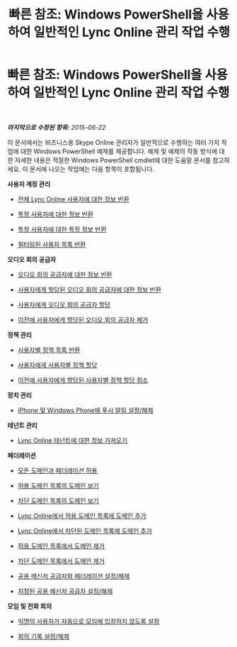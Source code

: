 ﻿---
title: '빠른 참조: Windows PowerShell을 사용하여 일반적인 Lync Online 관리 작업 수행'
TOCTitle: '빠른 참조: Windows PowerShell을 사용하여 일반적인 Lync Online 관리 작업 수행'
ms:assetid: 24fad052-bd2a-4c83-a382-f7bfa62f0edd
ms:mtpsurl: https://technet.microsoft.com/ko-kr/library/Dn362776(v=OCS.15)
ms:contentKeyID: 56270221
ms.date: 08/10/2015
mtps_version: v=OCS.15
ms.translationtype: HT
---

# 빠른 참조: Windows PowerShell을 사용하여 일반적인 Lync Online 관리 작업 수행

 

_**마지막으로 수정된 항목:** 2015-06-22_

이 문서에서는 비즈니스용 Skype Online 관리자가 일반적으로 수행하는 여러 가지 작업에 대한 Windows PowerShell 예제를 제공합니다. 예제 및 예제의 작동 방식에 대한 자세한 내용은 적절한 Windows PowerShell cmdlet에 대한 도움말 문서를 참고하세요. 이 문서에 나오는 작업에는 다음 항목이 포함됩니다.

**사용자 계정 관리**

  - [전체 Lync Online 사용자에 대한 정보 반환](return-information-about-all-your-skype-for-business-online-users.md)

  - [특정 사용자에 대한 정보 반환](return-information-for-a-specific-user-in-skype-for-business-online.md)

  - [특정 사용자에 대한 특정 정보 반환](return-specific-information-for-specific-users-in-skype-for-business-online.md)

  - [필터링된 사용자 목록 반환](return-a-filtered-list-of-users-in-skype-for-business-online.md)

**오디오 회의 공급자**

  - [오디오 회의 공급자에 대한 정보 반환](return-information-about-your-audio-conferencing-providers-in-skype-for-business-online.md)

  - [사용자에게 할당된 오디오 회의 공급자에 대한 정보 반환](return-information-about-the-audio-conferencing-providers-assigned-to-a-user-in-skype-for-business-online.md)

  - [사용자에게 오디오 회의 공급자 할당](assign-an-audio-conferencing-provider-to-a-user-in-skype-for-business-online.md)

  - [이전에 사용자에게 할당된 오디오 회의 공급자 제거](remove-an-audio-conferencing-provider-previously-assigned-to-a-user-in-skype-for-business-online.md)

**정책 관리**

  - [사용자별 정책 목록 반환](return-a-list-of-per-user-policies-in-skype-for-business-online.md)

  - [사용자에게 사용자별 정책 할당](assign-a-per-user-policy-to-a-user-in-skype-for-business-online.md)

  - [이전에 사용자에게 할당된 사용자별 정책 할당 취소](unassign-a-per-user-policy-previously-assigned-to-a-user-in-skype-for-business-online.md)

**장치 관리**

  - [iPhone 및 Windows Phone에 푸시 알림 설정/해제](enable-disable-push-notification-to-iphones-and-windows-phones-in-skype-for-business-online.md)

**테넌트 관리**

  - [Lync Online 테넌트에 대한 정보 가져오기](get-information-about-your-skype-for-business-online-tenant.md)

**페더레이션**

  - [모든 도메인과 페더레이션 허용](allow-federation-in-skype-for-business-online-with-all-domains.md)

  - [허용 도메인 목록의 도메인 보기](view-the-domains-on-your-allowed-domains-list-in-skype-for-business-online.md)

  - [차단 도메인 목록의 도메인 보기](view-the-domains-on-your-blocked-domains-list-in-skype-for-business-online.md)

  - [Lync Online에서 허용 도메인 목록에 도메인 추가](add-a-domain-to-the-allowed-domains-list-in-skype-for-business-online.md)

  - [Lync Online에서 차단된 도메인 목록에 도메인 추가](add-a-domain-to-the-blocked-domains-list-in-skype-for-business-online.md)

  - [허용 도메인 목록에서 도메인 제거](remove-a-domain-from-the-allowed-domains-list-in-skype-for-business-online.md)

  - [차단 도메인 목록에서 도메인 제거](remove-a-domain-from-the-blocked-domains-list-in-skype-for-business-online.md)

  - [공용 메신저 공급자와 페더레이션 설정/해제](enable-disable-federation-with-public-im-providers-in-skype-for-business-online.md)

  - [지정된 공용 메신저 공급자 설정/해제](enable-disable-a-specified-public-im-provider-in-skype-for-business-online.md)

**모임 및 전화 회의**

  - [익명의 사용자가 자동으로 모임에 입장하지 않도록 설정](prevent-anonymous-users-from-automatically-being-admitted-to-a-meeting-in-skype-for-business-online.md)

  - [회의 기록 설정/해제](enable-disable-conference-recording-in-skype-for-business-online.md)

